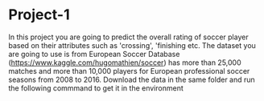 # Project-1
In this project you are going to predict the overall rating of soccer player based on their attributes such as 'crossing', 'finishing etc.
The dataset you are going to use is from European Soccer Database (https://www.kaggle.com/hugomathien/soccer) has more than 25,000 matches and more than 10,000 players for European professional soccer seasons from 2008 to 2016.
Download the data in the same folder and run the following commmand to get it in the environment
